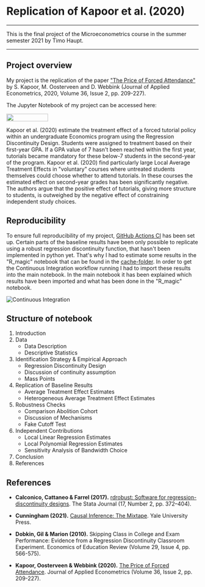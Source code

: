 # Replication of Kapoor et al. (2020)

---

This is the final project of the Microeconometrics course in the summer semester 2021 by Timo Haupt. 

---

## Project overview

My project is the replication of the paper ["The Price of Forced Attendance"](https://onlinelibrary.wiley.com/doi/10.1002/jae.2781) by S. Kapoor, M. Oosterveen and D. Webbink (Journal of Applied Econometrics, 2020, Volume 36, Issue 2, pp. 209-227).

The Jupyter Notebook of my project can be accessed here: 

<a href="https://nbviewer.org/github/tihaup/Project-Microeconometrics/blob/main/Forced_Attendance_Notebook.ipynb" 
   target="_parent">
   <img align="center"
  src="https://raw.githubusercontent.com/jupyter/design/master/logos/Badges/nbviewer_badge.png"
      width="109" height="20">
</a>

Kapoor et al. (2020) estimate the treatment effect of a forced tutorial policy within an undergraduate Economics program using the Regression Discontinuity Design. Students were assigned to treatment based on their first-year GPA. If a GPA value of 7 hasn't been reached within the first year, tutorials became mandatory for these below-7 students in the second-year of the program. 
Kapoor et al. (2020) find particularly large Local Average Treatment Effects in "voluntary" courses where untreated students themselves could choose whether to attend tutorials. In these courses the estimated effect on second-year grades has been significantly negative. The authors argue that the positive effect of tutorials, giving more structure to students, is outweighed by the negative effect of constraining independent study choices.  


## Reproducibility

To ensure full reproducibility of my project, [GitHub Actions CI](https://docs.github.com/en/actions) has been set up. Certain parts of the baseline results have been only possible to replicate using a robust regression discontinuity function, that hasn't been implemented in python yet. That's why I had to estimate some results in the "R_magic" notebook that can be found in the [cache-folder](https://github.com/OpenSourceEconomics/ose-data-science-course-projeect-tihaup/tree/master/cache). In order to get the Continuous Integration workflow running I had to import these results into the main notebook. In the main notebook it has been explained which results have been imported and what has been done in the "R_magic" notebook.

![Continuous Integration](https://github.com/OpenSourceEconomics/ose-template-course-project/workflows/Continuous%20Integration/badge.svg)


## Structure of notebook

1. Introduction
2. Data
    * Data Description
    * Descriptive Statistics
3. Identification Strategy & Empirical Approach
    * Regression Discontinuity Design
    * Discussion of continuity assumption  
    * Mass Points  
4. Replication of Baseline Results
    * Average Treatment Effect Estimates
    * Heterogeneous Average Treatment Effect Estimates
5. Robustness Checks
    * Comparison Abolition Cohort
    * Discussion of Mechanisms
    * Fake Cutoff Test 
6. Independent Contributions
    * Local Linear Regression Estimates
    * Local Polynomial Regression Estimates
    * Sensitivity Analysis of Bandwidth Choice
6. Conclusion
7. References


## References

* **Calconico, Cattaneo & Farrel (2017).** [rdrobust: Software for regression-discontinuity designs](https://journals.sagepub.com/doi/abs/10.1177/1536867X1701700208). The Stata Journal (17, Number 2, pp. 372–404).


* **Cunningham (2021).** [Causal Inference: The Mixtape](https://mixtape.scunning.com/index.html). Yale University Press.


* **Dobkin, Gil & Marion (2010).** Skipping Class in College and Exam Performance: Evidence from a Regression Discontinuity Classroom Experiment. Economics of Education Review (Volume 29, Issue 4, pp. 566-575).


* **Kapoor, Oosterveen & Webbink (2020).** [The Price of Forced Attendance](https://onlinelibrary.wiley.com/doi/10.1002/jae.2781). Journal of Applied Econometrics (Volume 36, Issue 2, pp. 209-227). 
